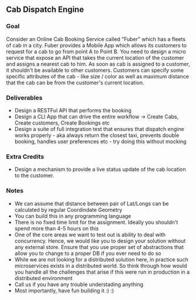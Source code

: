 ## Cab Dispatch Engine

### Goal

Consider an Online Cab Booking Service called "Fuber" which has a fleets of cab in a city. Fuber provides a Mobile App which allows its customers to request for a cab to go from point A to Point B. You need to design a micro service that expose an API that takes the current location of the customer and assigns a nearest cab to him. As soon as cab is assigned to a customer, it shouldn't be available to other customers. Customers can specify some specific attributes of the cab - like size / color as well as maximum distance that the cab can be from the customer's current location.

### Deliverables

- Design a RESTFul API that performs the booking
- Design a CLI App that can drive the entire workflow -> Create Cabs, Create customers, Create Bookings etc
- Design a suite of full integration test that ensures that dispatch engine works properly - aka always return the closest taxi, prevents double booking, handles user preferences etc - try doing this without mocking

### Extra Credits
- Design a mechanism to provide a live status update of the cab location to the customer.

### Notes
- We can assume that distance between pair of Lat/Longs can be calculated by regular Coordindate Geometry
- You can build this in any programming language
- There is no fixed time limit for the assignment. Ideally you shouldn't spend more than 4-5 hours on this
- One of the core areas we want to test out is ability to deal with concurrency. Hence, we would like
you to design your solution without any external store. Ensure that you use proper set of abstractions that allow you to change to a proper DB if you ever need to do so
- While we are not looking for a distributed solution here, in practice such microservices exists in a distributed world. So think through how would you handle all the challenges that arise  if this were run in production in a distributed environment
- Call us if you have any trouble understading anything
- Most importantly, have fun building it :) :)
